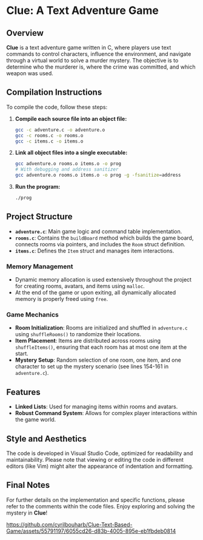 # Clue: A Text Adventure Game

## Overview
**Clue** is a text adventure game written in C, where players use text commands to control characters, influence the environment, and navigate through a virtual world to solve a murder mystery. The objective is to determine who the murderer is, where the crime was committed, and which weapon was used.

## Compilation Instructions
To compile the code, follow these steps:

1. **Compile each source file into an object file:**
   ```bash
   gcc -c adventure.c -o adventure.o
   gcc -c rooms.c -o rooms.o
   gcc -c items.c -o items.o
   ```

2. **Link all object files into a single executable:**
   ```bash
   gcc adventure.o rooms.o items.o -o prog
   # With debugging and address sanitizer
   gcc adventure.o rooms.o items.o -o prog -g -fsanitize=address
   ```

3. **Run the program:**
   ```bash
   ./prog
   ```

## Project Structure
- **`adventure.c`**: Main game logic and command table implementation.
- **`rooms.c`**: Contains the `buildBoard` method which builds the game board, connects rooms via pointers, and includes the `Room` struct definition.
- **`items.c`**: Defines the `Item` struct and manages item interactions.

### Memory Management
- Dynamic memory allocation is used extensively throughout the project for creating rooms, avatars, and items using `malloc`.
- At the end of the game or upon exiting, all dynamically allocated memory is properly freed using `free`.

### Game Mechanics
- **Room Initialization**: Rooms are initialized and shuffled in `adventure.c` using `shuffleRooms()` to randomize their locations.
- **Item Placement**: Items are distributed across rooms using `shuffleItems()`, ensuring that each room has at most one item at the start.
- **Mystery Setup**: Random selection of one room, one item, and one character to set up the mystery scenario (see lines 154-161 in `adventure.c`).

## Features
- **Linked Lists**: Used for managing items within rooms and avatars.
- **Robust Command System**: Allows for complex player interactions within the game world.

## Style and Aesthetics
The code is developed in Visual Studio Code, optimized for readability and maintainability. Please note that viewing or editing the code in different editors (like Vim) might alter the appearance of indentation and formatting.

## Final Notes
For further details on the implementation and specific functions, please refer to the comments within the code files. Enjoy exploring and solving the mystery in **Clue**!



https://github.com/cyrilbouharb/Clue-Text-Based-Game/assets/55791197/6055cd26-d83b-4005-895e-eb1fbdeb0814





